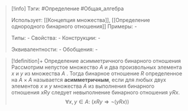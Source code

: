 > [!info]
> Тэги: #Определение #Общая_алгебра 
> 
> Использует: [[Концепция множества]], [[Определение однородного бинарного отношения]]
> Примеры: *-*
> 
> Типы: *-*
> Свойства: *-*
> Конструкции: *-*
> 
> Эквивалентности: *-*
> Обобщения: *-*

> [!definition]+ Определение асимметричного бинарного отношения
> Рассмотрим непустое множество $A$ и два произвольных элемента $x$ и $y$ из множества $A$ . Тогда бинарное отношение $R$ определенное на $A \times A$ называется **асимметричным**, если для любых двух элементов $x$ и $y$ множества $A$ из выполнения бинарного отношения $xRy$ следует невыполнение бинарного отношения $yRx$. 
> $$\forall x,y \in A: \ (xRy \Rightarrow \neg (yRx))$$